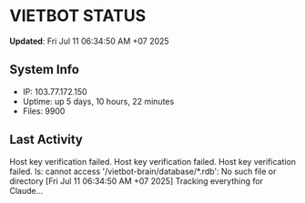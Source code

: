 # VIETBOT STATUS
**Updated**: Fri Jul 11 06:34:50 AM +07 2025

## System Info
- IP: 103.77.172.150
- Uptime: up 5 days, 10 hours, 22 minutes
- Files: 9900

## Last Activity
Host key verification failed.
Host key verification failed.
Host key verification failed.
ls: cannot access '/vietbot-brain/database/*.rdb': No such file or directory
[Fri Jul 11 06:34:50 AM +07 2025] Tracking everything for Claude...
